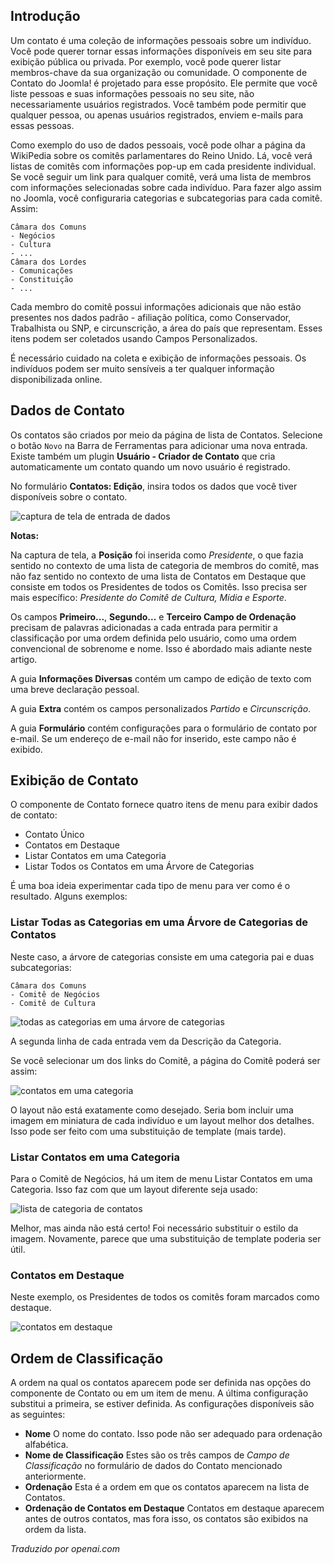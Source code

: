 <!-- Filename: contacts.md / Display title: Contatos  -->

## Introdução

Um contato é uma coleção de informações pessoais sobre um indivíduo. Você pode querer tornar essas informações disponíveis em seu site para exibição pública ou privada. Por exemplo, você pode querer listar membros-chave da sua organização ou comunidade. O componente de Contato do Joomla! é projetado para esse propósito. Ele permite que você liste pessoas e suas informações pessoais no seu site, não necessariamente usuários registrados. Você também pode permitir que qualquer pessoa, ou apenas usuários registrados, enviem e-mails para essas pessoas.

Como exemplo do uso de dados pessoais, você pode olhar a página da WikiPedia sobre os comitês parlamentares do Reino Unido. Lá, você verá listas de comitês com informações pop-up em cada presidente individual. Se você seguir um link para qualquer comitê, verá uma lista de membros com informações selecionadas sobre cada indivíduo. Para fazer algo assim no Joomla, você configuraria categorias e subcategorias para cada comitê. Assim:

```
Câmara dos Comuns
- Negócios
- Cultura
- ...
Câmara dos Lordes
- Comunicações
- Constituição
- ...
```
Cada membro do comitê possui informações adicionais que não estão presentes nos dados padrão - afiliação política, como Conservador, Trabalhista ou SNP, e circunscrição, a área do país que representam. Esses itens podem ser coletados usando Campos Personalizados.

É necessário cuidado na coleta e exibição de informações pessoais. Os indivíduos podem ser muito sensíveis a ter qualquer informação disponibilizada online.

## Dados de Contato

Os contatos são criados por meio da página de lista de Contatos. Selecione o botão `Novo` na Barra de Ferramentas para adicionar uma nova entrada. Existe também um plugin **Usuário - Criador de Contato** que cria automaticamente um contato quando um novo usuário é registrado.

No formulário **Contatos: Edição**, insira todos os dados que você tiver disponíveis sobre o contato.

![captura de tela de entrada de dados](../../../en/images/contacts/contact-data-entry.png "Captura de Tela da Entrada de Dados")

**Notas:**

Na captura de tela, a **Posição** foi inserida como *Presidente*, o que fazia sentido no contexto de uma lista de categoria de membros do comitê, mas não faz sentido no contexto de uma lista de Contatos em Destaque que consiste em todos os Presidentes de todos os Comitês. Isso precisa ser mais específico: *Presidente do Comitê de Cultura, Mídia e Esporte*.

Os campos **Primeiro...**, **Segundo...** e **Terceiro Campo de Ordenação** precisam de palavras adicionadas a cada entrada para permitir a classificação por uma ordem definida pelo usuário, como uma ordem convencional de sobrenome e nome. Isso é abordado mais adiante neste artigo.

A guia **Informações Diversas** contém um campo de edição de texto com uma breve declaração pessoal.

A guia **Extra** contém os campos personalizados *Partido* e *Circunscrição*.

A guia **Formulário** contém configurações para o formulário de contato por e-mail. Se um endereço de e-mail não for inserido, este campo não é exibido.

## Exibição de Contato

O componente de Contato fornece quatro itens de menu para exibir dados de contato:

* Contato Único
* Contatos em Destaque
* Listar Contatos em uma Categoria
* Listar Todos os Contatos em uma Árvore de Categorias

É uma boa ideia experimentar cada tipo de menu para ver como é o resultado.
Alguns exemplos:

### Listar Todas as Categorias em uma Árvore de Categorias de Contatos

Neste caso, a árvore de categorias consiste em uma categoria pai e duas subcategorias:
```
Câmara dos Comuns
- Comitê de Negócios
- Comitê de Cultura
```
![todas as categorias em uma árvore de categorias](../../../en/images/contacts/contact-all-committees.png "Todas as Categorias em uma Árvore de Categorias de Contatos")

A segunda linha de cada entrada vem da Descrição da Categoria.

Se você selecionar um dos links do Comitê, a página do Comitê poderá ser assim:

![contatos em uma categoria](../../../en/images/contacts/contact-culture-committee.png "Contatos em uma Categoria")

O layout não está exatamente como desejado. Seria bom incluir uma
imagem em miniatura de cada indivíduo e um layout melhor dos detalhes. Isso
pode ser feito com uma substituição de template (mais tarde).

### Listar Contatos em uma Categoria

Para o Comitê de Negócios, há um item de menu Listar Contatos em uma Categoria.
Isso faz com que um layout diferente seja usado:

![lista de categoria de contatos](../../../en/images/contacts/contact-category-list.png "Lista de Categoria de Contatos")

Melhor, mas ainda não está certo! Foi necessário substituir o estilo
da imagem. Novamente, parece que uma substituição de template poderia ser útil.

### Contatos em Destaque

Neste exemplo, os Presidentes de todos os comitês foram marcados como destaque.

![contatos em destaque](../../../en/images/contacts/contact-featured.png "Contatos em Destaque")

## Ordem de Classificação

A ordem na qual os contatos aparecem pode ser definida nas opções do componente de Contato ou em um item de menu. A última configuração substitui a primeira, se estiver definida. As configurações disponíveis são as seguintes:
* **Nome** O nome do contato. Isso pode não ser adequado para ordenação alfabética.
* **Nome de Classificação** Estes são os três campos de *Campo de Classificação* no formulário de dados do Contato mencionado anteriormente.
* **Ordenação** Esta é a ordem em que os contatos aparecem na lista de Contatos.
* **Ordenação de Contatos em Destaque** Contatos em destaque aparecem antes de outros contatos, mas fora isso, os contatos são exibidos na ordem da lista.

*Traduzido por openai.com*

